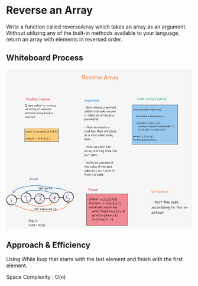 # Reverse an Array

 Write a function called reverseArray which takes an array as an argument. Without utilizing any of the built-in methods available to your language, return an array with elements in reversed order.



## Whiteboard Process

![reverse array](code401/array-reverse/reverseArray.png)

## Approach & Efficiency

Using While loop that starts with the last element and finish with the first element.

Space Complexity : O(n)
